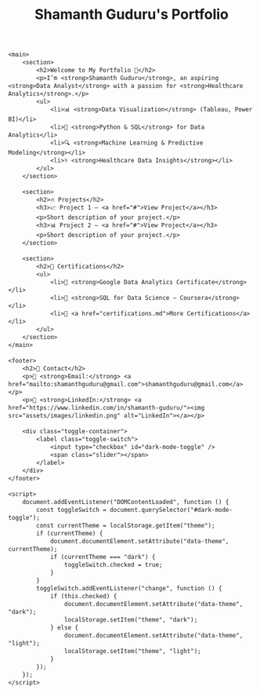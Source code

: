 <!DOCTYPE html>
<html lang="en">
<head>
    <meta charset="UTF-8">
    <meta name="viewport" content="width=device-width, initial-scale=1.0">
    <title>Shamanth Guduru's Portfolio</title>
    <link rel="stylesheet" href="styles.css">
</head>
<body>
    <header>
        <h1>Shamanth Guduru's Portfolio</h1>
    </header>
    
    <main>
        <section>
            <h2>Welcome to My Portfolio 👋</h2>
            <p>I’m <strong>Shamanth Guduru</strong>, an aspiring <strong>Data Analyst</strong> with a passion for <strong>Healthcare Analytics</strong>.</p>
            <ul>
                <li>📊 <strong>Data Visualization</strong> (Tableau, Power BI)</li>
                <li>🐍 <strong>Python & SQL</strong> for Data Analytics</li>
                <li>🔍 <strong>Machine Learning & Predictive Modeling</strong></li>
                <li>⚕️ <strong>Healthcare Data Insights</strong></li>
            </ul>
        </section>
        
        <section>
            <h2>🔥 Projects</h2>
            <h3>📈 Project 1 – <a href="#">View Project</a></h3>
            <p>Short description of your project.</p>
            <h3>📊 Project 2 – <a href="#">View Project</a></h3>
            <p>Short description of your project.</p>
        </section>
        
        <section>
            <h2>📜 Certifications</h2>
            <ul>
                <li>🔹 <strong>Google Data Analytics Certificate</strong></li>
                <li>🔹 <strong>SQL for Data Science – Coursera</strong></li>
                <li>🔹 <a href="certifications.md">More Certifications</a></li>
            </ul>
        </section>
    </main>
    
    <footer>
        <h2>📩 Contact</h2>
        <p>📧 <strong>Email:</strong> <a href="mailto:shamanthguduru@gmail.com">shamanthguduru@gmail.com</a></p>
        <p>🔗 <strong>LinkedIn:</strong> <a href="https://www.linkedin.com/in/shamanth-guduru/"><img src="assets/images/linkedin.png" alt="LinkedIn"></a></p>
        
        <div class="toggle-container">
            <label class="toggle-switch">
                <input type="checkbox" id="dark-mode-toggle" />
                <span class="slider"></span>
            </label>
        </div>
    </footer>
    
    <script>
        document.addEventListener("DOMContentLoaded", function () {
            const toggleSwitch = document.querySelector("#dark-mode-toggle");
            const currentTheme = localStorage.getItem("theme");
            if (currentTheme) {
                document.documentElement.setAttribute("data-theme", currentTheme);
                if (currentTheme === "dark") {
                    toggleSwitch.checked = true;
                }
            }
            toggleSwitch.addEventListener("change", function () {
                if (this.checked) {
                    document.documentElement.setAttribute("data-theme", "dark");
                    localStorage.setItem("theme", "dark");
                } else {
                    document.documentElement.setAttribute("data-theme", "light");
                    localStorage.setItem("theme", "light");
                }
            });
        });
    </script>
</body>
</html>
